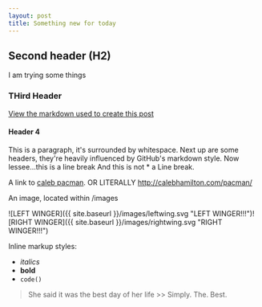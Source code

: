 ```yaml
---
layout: post
title: Something new for today
---
```


## Second header (H2)

I am trying some things

### THird Header

[View the markdown used to create this post](https://raw.githubusercontent.com/caleb542/caleb542.github.io/master/_posts/2016-3-2-Tomorrow.md)

#### Header 4

This is a paragraph, it's surrounded by whitespace. Next up are some headers, they're heavily influenced by GitHub's markdown style.  Now lessee...this is a line break  And this is not * a Line break.





A link to [caleb pacman](http://calebhamilton.com/pacman). OR LITERALLY  <http://calebhamilton.com/pacman/>

An image, located within /images

![LEFT WINGER]({{ site.baseurl }}/images/leftwing.svg "LEFT WINGER!!!")![RIGHT WINGER]({{ site.baseurl }}/images/rightwing.svg "RIGHT WINGER!!!")

Inline markup styles:

- _italics_
- **bold**
- `code()`

> She said it was the best day of her life >> Simply. The. Best.
